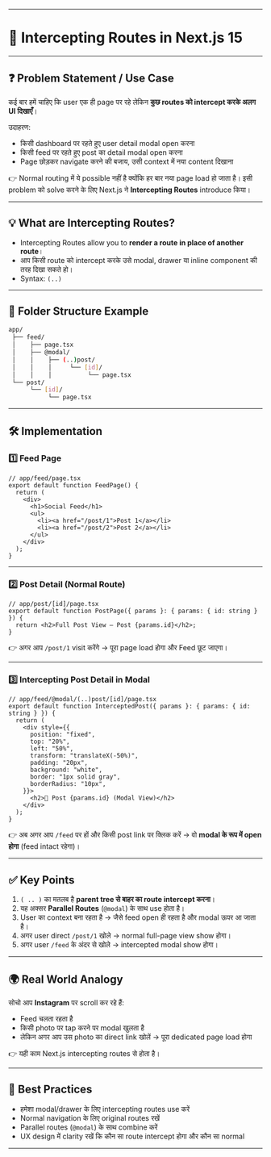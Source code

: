
---

# 📘 Intercepting Routes in Next.js 15

---

## ❓ Problem Statement / Use Case

कई बार हमें चाहिए कि user एक ही page पर रहे लेकिन **कुछ routes को intercept करके अलग UI दिखाएँ**।

उदाहरण:

* किसी dashboard पर रहते हुए user detail modal open करना
* किसी feed पर रहते हुए post का detail modal open करना
* Page छोड़कर navigate करने की बजाय, उसी context में नया content दिखाना

👉 Normal routing में ये possible नहीं है क्योंकि हर बार नया page load हो जाता है।
इसी problem को solve करने के लिए Next.js ने **Intercepting Routes** introduce किया।

---

## 💡 What are Intercepting Routes?

* Intercepting Routes allow you to **render a route in place of another route**।
* आप किसी route को intercept करके उसे modal, drawer या inline component की तरह दिखा सकते हो।
* Syntax: `(..)`

---

## 📂 Folder Structure Example

```bash
app/
 ├── feed/
 │    ├── page.tsx
 │    ├── @modal/
 │    │    ├── (..)post/
 │    │    │     └── [id]/
 │    │    │          └── page.tsx
 └── post/
      └── [id]/
           └── page.tsx
```

---

## 🛠️ Implementation

### 1️⃣ Feed Page

```tsx
// app/feed/page.tsx
export default function FeedPage() {
  return (
    <div>
      <h1>Social Feed</h1>
      <ul>
        <li><a href="/post/1">Post 1</a></li>
        <li><a href="/post/2">Post 2</a></li>
      </ul>
    </div>
  );
}
```

---

### 2️⃣ Post Detail (Normal Route)

```tsx
// app/post/[id]/page.tsx
export default function PostPage({ params }: { params: { id: string } }) {
  return <h2>Full Post View – Post {params.id}</h2>;
}
```

👉 अगर आप `/post/1` visit करेंगे → पूरा page load होगा और Feed छूट जाएगा।

---

### 3️⃣ Intercepting Post Detail in Modal

```tsx
// app/feed/@modal/(..)post/[id]/page.tsx
export default function InterceptedPost({ params }: { params: { id: string } }) {
  return (
    <div style={{
      position: "fixed",
      top: "20%",
      left: "50%",
      transform: "translateX(-50%)",
      padding: "20px",
      background: "white",
      border: "1px solid gray",
      borderRadius: "10px",
    }}>
      <h2>📝 Post {params.id} (Modal View)</h2>
    </div>
  );
}
```

👉 अब अगर आप `/feed` पर हों और किसी post link पर क्लिक करें → वो **modal के रूप में open होगा** (feed intact रहेगा)।

---

## ✅ Key Points

1. `( .. )` का मतलब है **parent tree से बाहर का route intercept करना**।
2. यह अक्सर **Parallel Routes** (`@modal`) के साथ use होता है।
3. User का context बना रहता है → जैसे feed open ही रहता है और modal ऊपर आ जाता है।
4. अगर user direct `/post/1` खोले → normal full-page view show होगा।
5. अगर user `/feed` के अंदर से खोले → intercepted modal show होगा।

---

## 🌍 Real World Analogy

सोचो आप **Instagram** पर scroll कर रहे हैं:

* Feed चलता रहता है
* किसी photo पर tap करने पर modal खुलता है
* लेकिन अगर आप उस photo का direct link खोलें → पूरा dedicated page load होगा

👉 यही काम Next.js intercepting routes से होता है।

---

## 🔗 Best Practices

* हमेशा modal/drawer के लिए intercepting routes use करें
* Normal navigation के लिए original routes रखें
* Parallel routes (`@modal`) के साथ combine करें
* UX design में clarity रखें कि कौन सा route intercept होगा और कौन सा normal

---



